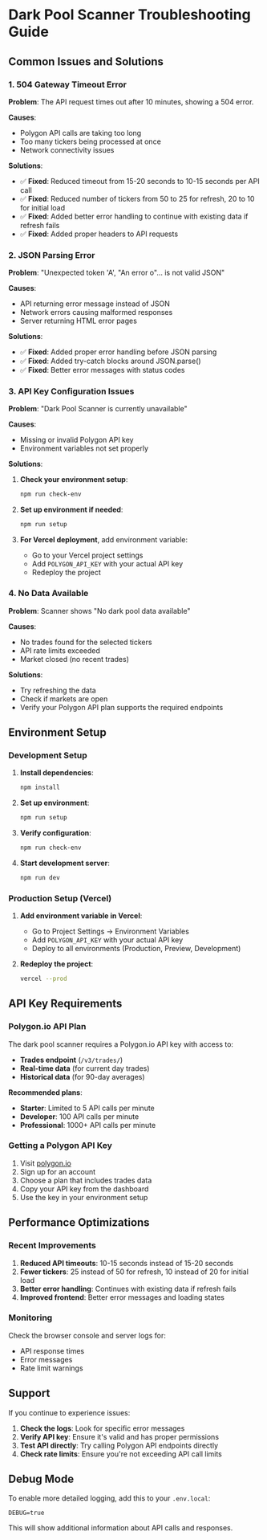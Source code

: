# Dark Pool Scanner Troubleshooting Guide

## Common Issues and Solutions

### 1. 504 Gateway Timeout Error

**Problem**: The API request times out after 10 minutes, showing a 504 error.

**Causes**:
- Polygon API calls are taking too long
- Too many tickers being processed at once
- Network connectivity issues

**Solutions**:
- ✅ **Fixed**: Reduced timeout from 15-20 seconds to 10-15 seconds per API call
- ✅ **Fixed**: Reduced number of tickers from 50 to 25 for refresh, 20 to 10 for initial load
- ✅ **Fixed**: Added better error handling to continue with existing data if refresh fails
- ✅ **Fixed**: Added proper headers to API requests

### 2. JSON Parsing Error

**Problem**: "Unexpected token 'A', "An error o"... is not valid JSON"

**Causes**:
- API returning error message instead of JSON
- Network errors causing malformed responses
- Server returning HTML error pages

**Solutions**:
- ✅ **Fixed**: Added proper error handling before JSON parsing
- ✅ **Fixed**: Added try-catch blocks around JSON.parse()
- ✅ **Fixed**: Better error messages with status codes

### 3. API Key Configuration Issues

**Problem**: "Dark Pool Scanner is currently unavailable"

**Causes**:
- Missing or invalid Polygon API key
- Environment variables not set properly

**Solutions**:
1. **Check your environment setup**:
   ```bash
   npm run check-env
   ```

2. **Set up environment if needed**:
   ```bash
   npm run setup
   ```

3. **For Vercel deployment**, add environment variable:
   - Go to your Vercel project settings
   - Add `POLYGON_API_KEY` with your actual API key
   - Redeploy the project

### 4. No Data Available

**Problem**: Scanner shows "No dark pool data available"

**Causes**:
- No trades found for the selected tickers
- API rate limits exceeded
- Market closed (no recent trades)

**Solutions**:
- Try refreshing the data
- Check if markets are open
- Verify your Polygon API plan supports the required endpoints

## Environment Setup

### Development Setup

1. **Install dependencies**:
   ```bash
   npm install
   ```

2. **Set up environment**:
   ```bash
   npm run setup
   ```

3. **Verify configuration**:
   ```bash
   npm run check-env
   ```

4. **Start development server**:
   ```bash
   npm run dev
   ```

### Production Setup (Vercel)

1. **Add environment variable in Vercel**:
   - Go to Project Settings → Environment Variables
   - Add `POLYGON_API_KEY` with your actual API key
   - Deploy to all environments (Production, Preview, Development)

2. **Redeploy the project**:
   ```bash
   vercel --prod
   ```

## API Key Requirements

### Polygon.io API Plan

The dark pool scanner requires a Polygon.io API key with access to:
- **Trades endpoint** (`/v3/trades/`)
- **Real-time data** (for current day trades)
- **Historical data** (for 90-day averages)

**Recommended plans**:
- **Starter**: Limited to 5 API calls per minute
- **Developer**: 100 API calls per minute
- **Professional**: 1000+ API calls per minute

### Getting a Polygon API Key

1. Visit [polygon.io](https://polygon.io)
2. Sign up for an account
3. Choose a plan that includes trades data
4. Copy your API key from the dashboard
5. Use the key in your environment setup

## Performance Optimizations

### Recent Improvements

1. **Reduced API timeouts**: 10-15 seconds instead of 15-20 seconds
2. **Fewer tickers**: 25 instead of 50 for refresh, 10 instead of 20 for initial load
3. **Better error handling**: Continues with existing data if refresh fails
4. **Improved frontend**: Better error messages and loading states

### Monitoring

Check the browser console and server logs for:
- API response times
- Error messages
- Rate limit warnings

## Support

If you continue to experience issues:

1. **Check the logs**: Look for specific error messages
2. **Verify API key**: Ensure it's valid and has proper permissions
3. **Test API directly**: Try calling Polygon API endpoints directly
4. **Check rate limits**: Ensure you're not exceeding API call limits

## Debug Mode

To enable more detailed logging, add this to your `.env.local`:
```
DEBUG=true
```

This will show additional information about API calls and responses.

